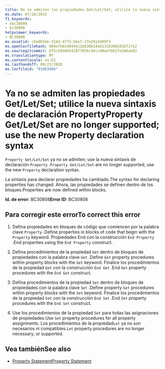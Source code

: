 ```yaml
---
title: No se admiten las propiedades Get/Let/Set; utilice la nueva sintaxis de declaración de propiedad
ms.date: 07/20/2015
f1_keywords:
- vbc30808
- bc30808
helpviewer_keywords:
- BC30808
ms.assetid: c8a803eb-316d-4f73-b6ef-27a2914409f3
ms.openlocfilehash: 004efb014044412b830b14a61310200101b717e2
ms.sourcegitcommit: bf5c5850654187705bc94cc40ebfb62fe346ab02
ms.translationtype: MT
ms.contentlocale: es-ES
ms.lasthandoff: 09/23/2020
ms.locfileid: "91063466"
---
```

# <a name="property-getletset-are-no-longer-supported-use-the-new-property-declaration-syntax"></a><span data-ttu-id="96d2e-102">Ya no se admiten las propiedades Get/Let/Set; utilice la nueva sintaxis de declaración Property</span><span class="sxs-lookup"><span data-stu-id="96d2e-102">Property Get/Let/Set are no longer supported; use the new Property declaration syntax</span></span>

<span data-ttu-id="96d2e-103">`Property Get/Let/Set` ya no se admiten; use la nueva sintaxis de declaración `Property` .</span><span class="sxs-lookup"><span data-stu-id="96d2e-103">`Property Get/Let/Set` are no longer supported; use the new `Property` declaration syntax.</span></span>  
  
 <span data-ttu-id="96d2e-104">La sintaxis para declarar propiedades ha cambiado.</span><span class="sxs-lookup"><span data-stu-id="96d2e-104">The syntax for declaring properties has changed.</span></span> <span data-ttu-id="96d2e-105">Ahora, las propiedades se definen dentro de los bloques.</span><span class="sxs-lookup"><span data-stu-id="96d2e-105">Properties are now defined within blocks.</span></span>  
  
 <span data-ttu-id="96d2e-106">**Id. de error:** BC30808</span><span class="sxs-lookup"><span data-stu-id="96d2e-106">**Error ID:** BC30808</span></span>  
  
## <a name="to-correct-this-error"></a><span data-ttu-id="96d2e-107">Para corregir este error</span><span class="sxs-lookup"><span data-stu-id="96d2e-107">To correct this error</span></span>  
  
1. <span data-ttu-id="96d2e-108">Defina propiedades en bloques de código que comiencen por la palabra clave `Property` .</span><span class="sxs-lookup"><span data-stu-id="96d2e-108">Define properties in blocks of code that begin with the `Property` keyword.</span></span> <span data-ttu-id="96d2e-109">Propiedades End con la construcción `End Property` .</span><span class="sxs-lookup"><span data-stu-id="96d2e-109">End properties using the `End Property` construct.</span></span>  
  
2. <span data-ttu-id="96d2e-110">Defina procedimientos de la propiedad `Get` dentro de bloques de propiedades con la palabra clave `Get` .</span><span class="sxs-lookup"><span data-stu-id="96d2e-110">Define `Get` property procedures within property blocks with the `Get` keyword.</span></span> <span data-ttu-id="96d2e-111">Finalice los procedimientos de la propiedad `Get` con la construcción `End Get` .</span><span class="sxs-lookup"><span data-stu-id="96d2e-111">End `Get` property procedures with the `End Get` construct.</span></span>  
  
3. <span data-ttu-id="96d2e-112">Defina procedimientos de la propiedad `Set` dentro de bloques de propiedades con la palabra clave `Set` .</span><span class="sxs-lookup"><span data-stu-id="96d2e-112">Define property `Set` procedures within property blocks with the `Set` keyword.</span></span> <span data-ttu-id="96d2e-113">Finalice los procedimientos de la propiedad `Set` con la construcción `End Set` .</span><span class="sxs-lookup"><span data-stu-id="96d2e-113">End `Set` property procedures with the `End Set` construct.</span></span>  
  
4. <span data-ttu-id="96d2e-114">Use los procedimientos de la propiedad `Set` para todas las asignaciones de propiedades.</span><span class="sxs-lookup"><span data-stu-id="96d2e-114">Use `Set` property procedures for all property assignments.</span></span> <span data-ttu-id="96d2e-115">Los procedimientos de la propiedad`Let` ya no son necesarios ni compatibles.</span><span class="sxs-lookup"><span data-stu-id="96d2e-115">`Let` property procedures are no longer necessary, or supported.</span></span>  
  
## <a name="see-also"></a><span data-ttu-id="96d2e-116">Vea también</span><span class="sxs-lookup"><span data-stu-id="96d2e-116">See also</span></span>

- [<span data-ttu-id="96d2e-117">Property Statement</span><span class="sxs-lookup"><span data-stu-id="96d2e-117">Property Statement</span></span>](../language-reference/statements/property-statement.md)
